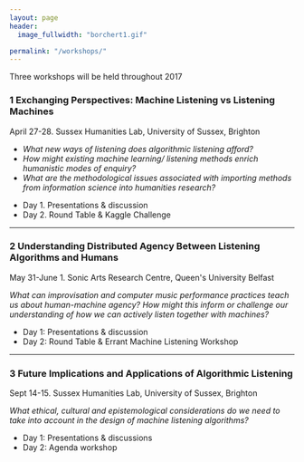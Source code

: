 ```yaml
---
layout: page
header:
  image_fullwidth: "borchert1.gif"

permalink: "/workshops/"
---
```


Three workshops will be held throughout 2017

### 1 Exchanging Perspectives: Machine Listening vs Listening Machines
April 27-28. Sussex Humanities Lab, University of Sussex, Brighton

* *What new ways of listening does algorithmic listening afford?*
* *How might existing machine learning/ listening methods enrich humanistic modes of enquiry?*
* *What are the methodological issues associated with importing methods from information science into humanities research?*

+ Day 1. Presentations & discussion
+ Day 2. Round Table & Kaggle Challenge

---

### 2 Understanding Distributed Agency Between Listening Algorithms and Humans
May 31-June 1. Sonic Arts Research Centre, Queen's University Belfast

*What can improvisation and computer music performance practices teach us about human-machine agency? How might this inform or challenge our understanding of how we can actively listen together with machines?*

+ Day 1: Presentations & discussion
+ Day 2: Round Table & Errant Machine Listening Workshop

---


### 3 Future Implications and Applications of Algorithmic Listening
Sept 14-15. Sussex Humanities Lab, University of Sussex, Brighton

*What ethical, cultural and epistemological considerations do we need to take into account in the design of machine listening algorithms?*

+ Day 1: Presentations & discussions
+ Day 2: Agenda workshop
